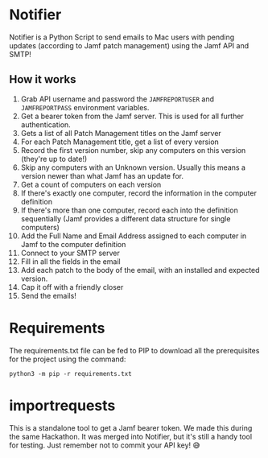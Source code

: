 # Notifier

Notifier is a Python Script to send emails to Mac users with pending updates (according to Jamf patch 
management) using the Jamf API and SMTP!

## How it works

1. Grab API username and password the `JAMFREPORTUSER` and `JAMFREPORTPASS` environment variables.
2. Get a bearer token from the Jamf server.  This is used for all further authentication.
3. Gets a list of all Patch Management titles on the Jamf server
4. For each Patch Management title, get a list of every version
5. Record the first version number, skip any computers on this version (they're up to date!)
6. Skip any computers with an Unknown version.  Usually this means a version newer than what Jamf has an update for.
7. Get a count of computers on each version
8. If there's exactly one computer, record the information in the computer definition 
9. If there's more than one computer, record each into the definition sequentially (Jamf provides a different data structure for single computers)
10. Add the Full Name and Email Address assigned to each computer in Jamf to the computer definition
11. Connect to your SMTP server
12. Fill in all the fields in the email
13. Add each patch to the body of the email, with an installed and expected version.
14. Cap it off with a friendly closer
15. Send the emails!

# Requirements
The requirements.txt file can be fed to PIP to download all the prerequisites for the project using the command:

```python3 -m pip -r requirements.txt```

# importrequests

This is a standalone tool to get a Jamf bearer token.  We made this during the same Hackathon.  It was merged into Notifier, but it's still a handy tool for testing.  Just remember not to commit your API key! 😅
